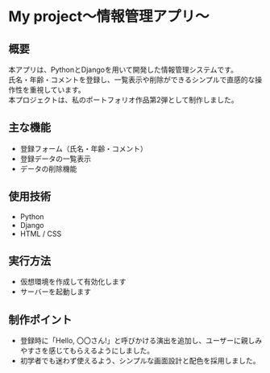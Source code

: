 # My project～情報管理アプリ～

## 概要
本アプリは、PythonとDjangoを用いて開発した情報管理システムです。  
氏名・年齢・コメントを登録し、一覧表示や削除ができるシンプルで直感的な操作性を重視しています。  
本プロジェクトは、私のポートフォリオ作品第2弾として制作しました。

## 主な機能
- 登録フォーム（氏名・年齢・コメント）
- 登録データの一覧表示
- データの削除機能

## 使用技術
- Python
- Django
- HTML / CSS

## 実行方法
- 仮想環境を作成して有効化します
- サーバーを起動します

## 制作ポイント
- 登録時に「Hello, 〇〇さん!」と呼びかける演出を追加し、ユーザーに親しみやすさを感じてもらえるようにしました。
- 初学者でも迷わず使えるよう、シンプルな画面設計と配色を採用しました。
